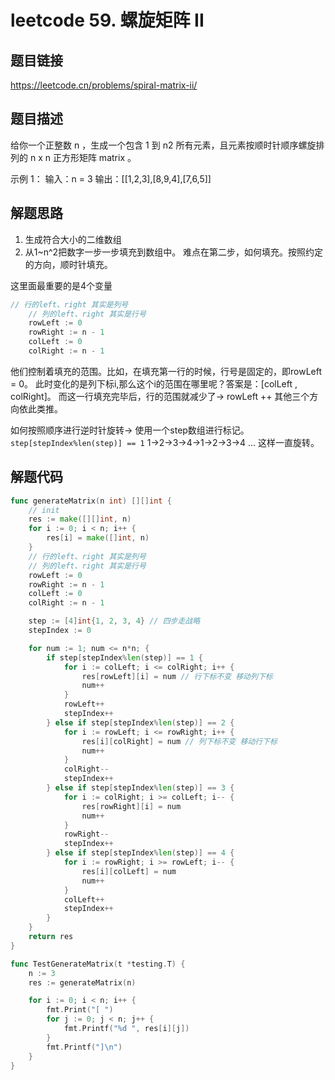 # leetcode 59. 螺旋矩阵 II

## 题目链接

https://leetcode.cn/problems/spiral-matrix-ii/

## 题目描述

给你一个正整数 n ，生成一个包含 1 到 n2 所有元素，且元素按顺时针顺序螺旋排列的 n x n 正方形矩阵 matrix 。

示例 1：
输入：n = 3
输出：[[1,2,3],[8,9,4],[7,6,5]]

## 解题思路
1. 生成符合大小的二维数组
2. 从1~n^2把数字一步一步填充到数组中。
难点在第二步，如何填充。按照约定的方向，顺时针填充。

这里面最重要的是4个变量
```go
// 行的left、right 其实是列号
	// 列的left、right 其实是行号
	rowLeft := 0
	rowRight := n - 1
	colLeft := 0
	colRight := n - 1
```
他们控制着填充的范围。比如，在填充第一行的时候，行号是固定的，即rowLeft = 0。
此时变化的是列下标i,那么这个i的范围在哪里呢？答案是：[colLeft , colRight]。
而这一行填充完毕后，行的范围就减少了-> rowLeft ++ 
其他三个方向依此类推。

如何按照顺序进行逆时针旋转-> 使用一个step数组进行标记。
``step[stepIndex%len(step)] == 1``
1->2->3->4->1->2->3->4 ... 这样一直旋转。


## 解题代码

```go
func generateMatrix(n int) [][]int {
	// init
	res := make([][]int, n)
	for i := 0; i < n; i++ {
		res[i] = make([]int, n)
	}
	// 行的left、right 其实是列号
	// 列的left、right 其实是行号
	rowLeft := 0
	rowRight := n - 1
	colLeft := 0
	colRight := n - 1

	step := [4]int{1, 2, 3, 4} // 四步走战略
	stepIndex := 0

	for num := 1; num <= n*n; {
		if step[stepIndex%len(step)] == 1 {
			for i := colLeft; i <= colRight; i++ {
				res[rowLeft][i] = num // 行下标不变 移动列下标
				num++
			}
			rowLeft++
			stepIndex++
		} else if step[stepIndex%len(step)] == 2 {
			for i := rowLeft; i <= rowRight; i++ {
				res[i][colRight] = num // 列下标不变 移动行下标
				num++
			}
			colRight--
			stepIndex++
		} else if step[stepIndex%len(step)] == 3 {
			for i := colRight; i >= colLeft; i-- {
				res[rowRight][i] = num
				num++
			}
			rowRight--
			stepIndex++
		} else if step[stepIndex%len(step)] == 4 {
			for i := rowRight; i >= rowLeft; i-- {
				res[i][colLeft] = num
				num++
			}
			colLeft++
			stepIndex++
		}
	}
	return res
}

func TestGenerateMatrix(t *testing.T) {
	n := 3
	res := generateMatrix(n)

	for i := 0; i < n; i++ {
		fmt.Print("[ ")
		for j := 0; j < n; j++ {
			fmt.Printf("%d ", res[i][j])
		}
		fmt.Printf("]\n")
	}
}



```

   